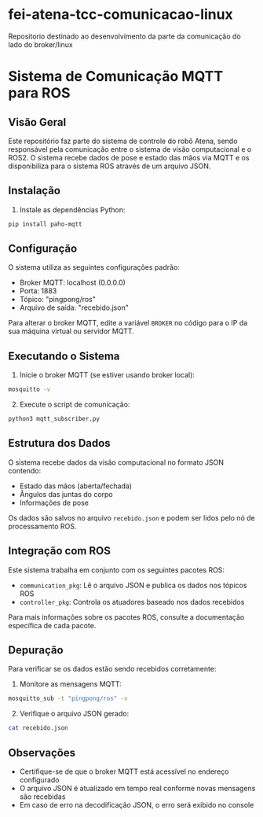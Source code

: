 # fei-atena-tcc-comunicacao-linux
Repositorio destinado ao desenvolvimento da parte da comunicação do lado do broker/linux

# Sistema de Comunicação MQTT para ROS

## Visão Geral
Este repositório faz parte do sistema de controle do robô Atena, sendo responsável pela comunicação entre o sistema de visão computacional e o ROS2. O sistema recebe dados de pose e estado das mãos via MQTT e os disponibiliza para o sistema ROS através de um arquivo JSON.

## Instalação

1. Instale as dependências Python:
```bash
pip install paho-mqtt
```

## Configuração

O sistema utiliza as seguintes configurações padrão:
- Broker MQTT: localhost (0.0.0.0)
- Porta: 1883
- Tópico: "pingpong/ros"
- Arquivo de saída: "recebido.json"

Para alterar o broker MQTT, edite a variável `BROKER` no código para o IP da sua máquina virtual ou servidor MQTT.

## Executando o Sistema

1. Inicie o broker MQTT (se estiver usando broker local):
```bash
mosquitto -v
```

2. Execute o script de comunicação:
```bash
python3 mqtt_subscriber.py
```

## Estrutura dos Dados

O sistema recebe dados da visão computacional no formato JSON contendo:
- Estado das mãos (aberta/fechada)
- Ângulos das juntas do corpo
- Informações de pose

Os dados são salvos no arquivo `recebido.json` e podem ser lidos pelo nó de processamento ROS.

## Integração com ROS

Este sistema trabalha em conjunto com os seguintes pacotes ROS:
- `communication_pkg`: Lê o arquivo JSON e publica os dados nos tópicos ROS
- `controller_pkg`: Controla os atuadores baseado nos dados recebidos

Para mais informações sobre os pacotes ROS, consulte a documentação específica de cada pacote.

## Depuração

Para verificar se os dados estão sendo recebidos corretamente:

1. Monitore as mensagens MQTT:
```bash
mosquitto_sub -t "pingpong/ros" -v
```

2. Verifique o arquivo JSON gerado:
```bash
cat recebido.json
```

## Observações

- Certifique-se de que o broker MQTT está acessível no endereço configurado
- O arquivo JSON é atualizado em tempo real conforme novas mensagens são recebidas
- Em caso de erro na decodificação JSON, o erro será exibido no console
